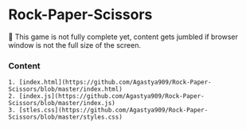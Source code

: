 # Rock-Paper-Scissors

:loudspeaker: This game is not  fully complete yet, content gets jumbled if browser window is not the full size of the 
screen.

### Content 
    1. [index.html](https://github.com/Agastya909/Rock-Paper-Scissors/blob/master/index.html)
    2. [index.js](https://github.com/Agastya909/Rock-Paper-Scissors/blob/master/index.js)
    3. [stles.css](https://github.com/Agastya909/Rock-Paper-Scissors/blob/master/styles.css)